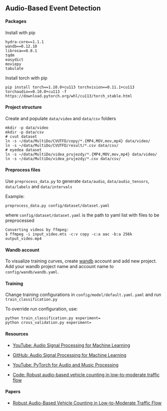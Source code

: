 ## Audio-Based Event Detection

#### Packages

Install with pip
```
hydra-core==1.1.1
wandb==0.12.10
librosa==0.8.1
tqdm
easydict
moviepy
tabulate
```

Install torch with pip
```
pip install torch==1.10.0+cu113 torchvision==0.11.1+cu113 torchaudio==0.10.0+cu113 -f https://download.pytorch.org/whl/cu113/torch_stable.html
```


#### Project structure

Create and populate `data/video` and `data/csv` folders
```
mkdir -p data/video
mkdir -p data/csv
# cvut dataset
ln -s ~/data/MultiDo/CVUTFD/copy/*.{MP4,MOV,mov,mp4} data/video/
ln -s ~/data/MultiDo/CVUTFD/result/*.csv data/csv/
# eyedea dataset
ln -s ~/data/MultiDo/videa_prujezdy/*.{MP4,MOV,mov,mp4} data/video/
ln -s ~/data/MultiDo/videa_prujezdy/*.csv data/csv/
```

#### Preprocess files

Use `preprocess_data.py` to generate `data/audio`, `data/audio_tensors`, `data/labels` and `data/intervals` 

Example:

```
preprocess_data.py config/dataset/dataset.yaml
```

where `config/dataset/dataset.yaml` is the path to yaml list with files to be preprocessed

```
Converting videos by ffmpeg:
$ ffmpeg -i input_video.mts -c:v copy -c:a aac -b:a 256k output_video.mp4
```


#### Wandb account

To visualize training curves, create [wandb](https://wandb.ai/) account and add new project. Add your wandb project name and account name to `config/wandb/wandb.yaml`.

#### Training

Change training configurations in `config/model/default.yaml.yaml` and run `train_classification.py`

To override run configuration, use:
```
python train_classification.py experiment=
python cross_validation.py experiment=
```

#### Resources

* [YouTube: Audio Signal Processing for Machine Learning](https://www.youtube.com/playlist?list=PL-wATfeyAMNqIee7cH3q1bh4QJFAaeNv0)

* [GitHub: Audio Signal Processing for Machine Learning](https://github.com/musikalkemist/AudioSignalProcessingForML)

* [YouTube: PyTorch for Audio and Music Processing](https://www.youtube.com/playlist?list=PL-wATfeyAMNoirN4idjev6aRu8ISZYVWm)

* [Code: Robust audio-based vehicle counting in low-to-moderate traffic flow](http://cmp.felk.cvut.cz/data/audio_vc/)

#### Papers

* [Robust Audio-Based Vehicle Counting in Low-to-Moderate Traffic Flow](https://arxiv.org/pdf/2010.11716.pdf)